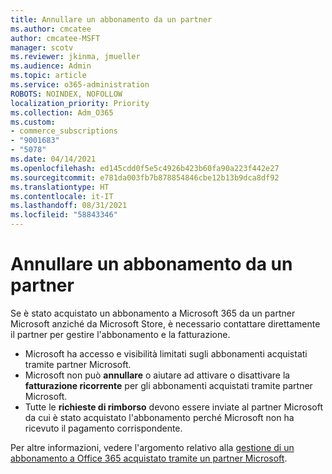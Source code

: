 ```yaml
---
title: Annullare un abbonamento da un partner
ms.author: cmcatee
author: cmcatee-MSFT
manager: scotv
ms.reviewer: jkinma, jmueller
ms.audience: Admin
ms.topic: article
ms.service: o365-administration
ROBOTS: NOINDEX, NOFOLLOW
localization_priority: Priority
ms.collection: Adm_O365
ms.custom:
- commerce_subscriptions
- "9001683"
- "5078"
ms.date: 04/14/2021
ms.openlocfilehash: ed145cdd0f5e5c4926b423b60fa90a223f442e27
ms.sourcegitcommit: e781da003fb7b878854846cbe12b13b9dca8df92
ms.translationtype: HT
ms.contentlocale: it-IT
ms.lasthandoff: 08/31/2021
ms.locfileid: "58843346"
---
```

# <a name="cancel-subscription-from-partner"></a>Annullare un abbonamento da un partner

Se è stato acquistato un abbonamento a Microsoft 365 da un partner Microsoft anziché da Microsoft Store, è necessario contattare direttamente il partner per gestire l'abbonamento e la fatturazione.

- Microsoft ha accesso e visibilità limitati sugli abbonamenti acquistati tramite partner Microsoft. 
- Microsoft non può **annullare** o aiutare ad attivare o disattivare la **fatturazione ricorrente** per gli abbonamenti acquistati tramite partner Microsoft. 
- Tutte le **richieste di rimborso** devono essere inviate al partner Microsoft da cui è stato acquistato l'abbonamento perché Microsoft non ha ricevuto il pagamento corrispondente. 

Per altre informazioni, vedere l'argomento relativo alla [gestione di un abbonamento a Office 365 acquistato tramite un partner Microsoft](https://support.microsoft.com/help/4230739/microsoft-account-manage-office-365-subscription-from-third-party). 
